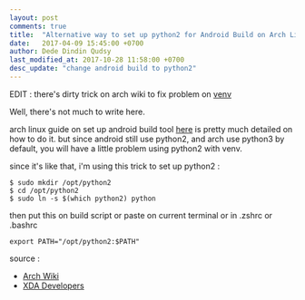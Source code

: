 ```yaml
---
layout: post
comments: true
title:  "Alternative way to set up python2 for Android Build on Arch Linux"
date:   2017-04-09 15:45:00 +0700
author: Dede Dindin Qudsy
last_modified_at: 2017-10-28 11:58:00 +0700
desc_update: "change android build to python2"
---
```


EDIT :
there's dirty trick on arch wiki to fix problem on [venv](https://wiki.archlinux.org/index.php/Android#Setting_up_the_build_environment)

Well, there's not much to write here.

arch linux guide on set up android build tool [here](https://wiki.archlinux.org/index.php/Android#Building_Android) is pretty much detailed on how to do it.
but since android still use python2, and arch use python3 by default, you will have a little problem using python2 with venv.

since it's like that, i'm using this trick to set up python2 :

```
$ sudo mkdir /opt/python2
$ cd /opt/python2
$ sudo ln -s $(which python2) python
```

then put this on build script or paste on current terminal or in .zshrc or .bashrc
```
export PATH="/opt/python2:$PATH"
```
 
source :
 - [Arch Wiki](https://wiki.archlinux.org/index.php/Android)
 - [XDA Developers](https://forum.xda-developers.com/showthread.php?t=2259929)
